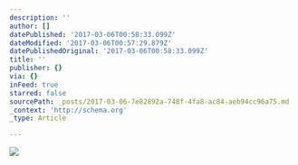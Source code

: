 ```yaml
---
description: ''
author: []
datePublished: '2017-03-06T00:58:33.099Z'
dateModified: '2017-03-06T00:57:29.879Z'
datePublishedOriginal: '2017-03-06T00:58:33.099Z'
title: ''
publisher: {}
via: {}
inFeed: true
starred: false
sourcePath: _posts/2017-03-06-7e82892a-748f-4fa8-ac84-aeb94cc96a75.md
_context: 'http://schema.org'
_type: Article

---
```

![](https://the-grid-user-content.s3-us-west-2.amazonaws.com/7e7634db-a672-49a5-8c6d-f818b49052fe.jpg)